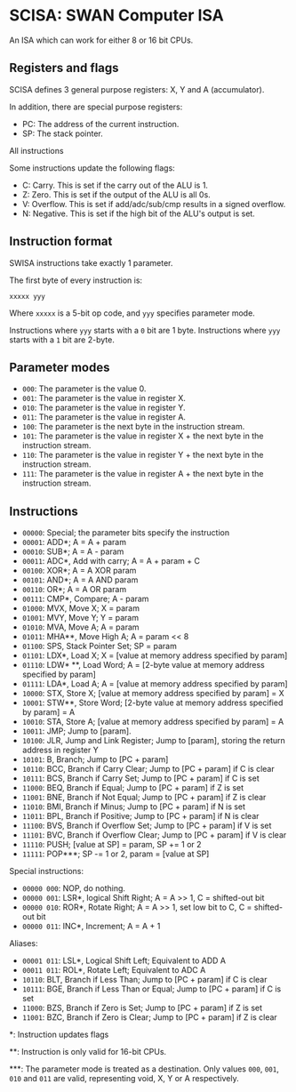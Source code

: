 # SCISA: SWAN Computer ISA

An ISA which can work for either 8 or 16 bit CPUs.

## Registers and flags

SCISA defines 3 general purpose registers: X, Y and A (accumulator).

In addition, there are special purpose registers:

* PC: The address of the current instruction.
* SP: The stack pointer.

All instructions 

Some instructions update the following flags:

* C: Carry. This is set if the carry out of the ALU is 1.
* Z: Zero. This is set if the output of the ALU is all 0s.
* V: Overflow. This is set if add/adc/sub/cmp results in a signed overflow.
* N: Negative. This is set if the high bit of the ALU's output is set.

## Instruction format

SWISA instructions take exactly 1 parameter.

The first byte of every instruction is:

	xxxxx yyy

Where `xxxxx` is a 5-bit op code, and `yyy` specifies parameter mode.

Instructions where `yyy` starts with a `0` bit are 1 byte.
Instructions where `yyy` starts with a `1` bit are 2-byte.

## Parameter modes

* `000`: The parameter is the value 0.
* `001`: The parameter is the value in register X.
* `010`: The parameter is the value in register Y.
* `011`: The parameter is the value in register A.
* `100`: The parameter is the next byte in the instruction stream.
* `101`: The parameter is the value in register X + the next byte in the instruction stream.
* `110`: The parameter is the value in register Y + the next byte in the instruction stream.
* `111`: The parameter is the value in register A + the next byte in the instruction stream.

## Instructions

* `00000`: Special; the parameter bits specify the instruction
* `00001`: ADD\*; A = A + param
* `00010`: SUB\*; A = A - param
* `00011`: ADC\*, Add with carry; A = A + param + C
* `00100`: XOR\*; A = A XOR param
* `00101`: AND\*; A = A AND param
* `00110`: OR\*; A = A OR param
* `00111`: CMP\*, Compare; A - param
* `01000`: MVX, Move X; X = param
* `01001`: MVY, Move Y; Y = param
* `01010`: MVA, Move A; A = param
* `01011`: MHA\*\*, Move High A; A = param << 8
* `01100`: SPS, Stack Pointer Set; SP = param
* `01101`: LDX\*, Load X; X = \[value at memory address specified by param\]
* `01110`: LDW\* \*\*, Load Word; A = \[2-byte value at memory address specified by param\]
* `01111`: LDA\*, Load A; A = \[value at memory address specified by param\]
* `10000`: STX, Store X; \[value at memory address specified by param\] = X
* `10001`: STW\*\*, Store Word; \[2-byte value at memory address specified by param\] = A
* `10010`: STA, Store A; \[value at memory address specified by param\] = A
* `10011`: JMP; Jump to \[param\].
* `10100`: JLR, Jump and Link Register; Jump to \[param\], storing the return address in register Y
* `10101`: B, Branch; Jump to \[PC + param\]
* `10110`: BCC, Branch if Carry Clear; Jump to \[PC + param\] if C is clear
* `10111`: BCS, Branch if Carry Set; Jump to \[PC + param\] if C is set
* `11000`: BEQ, Branch if Equal; Jump to \[PC + param\] if Z is set
* `11001`: BNE, Branch if Not Equal; Jump to \[PC + param\] if Z is clear
* `11010`: BMI, Branch if Minus; Jump to \[PC + param\] if N is set
* `11011`: BPL, Branch if Positive; Jump to \[PC + param\] if N is clear
* `11100`: BVS, Branch if Overflow Set; Jump to \[PC + param\] if V is set
* `11101`: BVC, Branch if Overflow Clear; Jump to \[PC + param\] if V is clear
* `11110`: PUSH; \[value at SP\] = param, SP += 1 or 2
* `11111`: POP\*\*\*; SP -= 1 or 2, param = \[value at SP\]

Special instructions:

* `00000 000`: NOP, do nothing.
* `00000 001`: LSR\*, logical Shift Right; A = A >> 1, C = shifted-out bit
* `00000 010`: ROR\*, Rotate Right; A = A >> 1, set low bit to C, C = shifted-out bit
* `00000 011`: INC\*, Increment; A = A + 1

Aliases:

* `00001 011`: LSL\*, Logical Shift Left; Equivalent to ADD A
* `00011 011`: ROL\*, Rotate Left; Equivalent to ADC A
* `10110`: BLT, Branch if Less Than; Jump to \[PC + param\] if C is clear
* `10111`: BGE, Branch if Less Than or Equal; Jump to \[PC + param\] if C is set
* `11000`: BZS, Branch if Zero is Set; Jump to \[PC + param\] if Z is set
* `11001`: BZC, Branch if Zero is Clear; Jump to \[PC + param\] if Z is clear

\*: Instruction updates flags

\*\*: Instruction is only valid for 16-bit CPUs.

\*\*\*: The parameter mode is treated as a destination.
Only values `000`, `001`, `010` and `011` are valid,
representing void, X, Y or A respectively.
